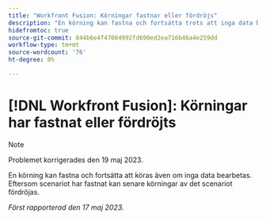 ```yaml
---
title: "Workfront Fusion: Körningar fastnar eller fördröjs"
description: "En körning kan fastna och fortsätta trots att inga data bearbetas. Eftersom scenariot har fastnat kan senare körningar av det scenariot fördröjas."
hidefromtoc: true
source-git-commit: 844b6e4f47084992fd690ed2ea716b46a4e259dd
workflow-type: tm+mt
source-wordcount: '76'
ht-degree: 0%

---
```



# [!DNL Workfront Fusion]: Körningar har fastnat eller fördröjts

>[!NOTE]
>
>Problemet korrigerades den 19 maj 2023.

En körning kan fastna och fortsätta att köras även om inga data bearbetas. Eftersom scenariot har fastnat kan senare körningar av det scenariot fördröjas.

_Först rapporterad den 17 maj 2023._

